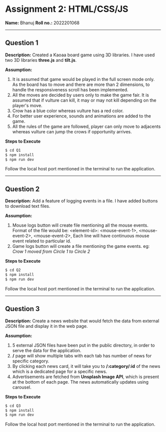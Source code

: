 # Assignment 2: HTML/CSS/JS

**Name:** Bhanuj
**Roll no.:** 2022201068

---

## Question 1

**Description:** Created a Kaoaa board game using 3D libraries. I have used two 3D libraries **three.js** and **tilt.js**.

**Assumption:**

1. It is assumed that game would be played in the full screen mode only. As the board has to move and there are more than 2 dimensions, to handle the responsiveness scroll has been implemented.
2. All the moves are decided by users only to make the game fair. It is assumed that if vulture can kill, it may or may not kill depending on the player's move.
3. Crow has a blue color whereas vulture has a red color.
4. For better user experience, sounds and animations are added to the game.
5. All the rules of the game are followed, player can only move to adjacents whereas vulture can jump the crows if opportunity arrives.

**Steps to Execute**

```sh
$ cd Q1
$ npm install
$ npm run dev
```

Follow the local host port mentioned in the terminal to run the application.

---

## Question 2

**Description:** Add a feature of logging events in a file. I have added buttons to download text files.

**Assumption:**

1. Mouse logs button will create file mentioning all the mouse events.
   Format of the file would be:
   \<element-id>: \<mouse-event-1>, \<mouse-event-2>, \<mouse-event-2>,
   Each line will have continuous mouse event related to particular id.
2. Game logs button will create a file mentioning the game events.
   eg: _Crow 1 moved from Circle 1 to Circle 2_

**Steps to Execute**

```sh
$ cd Q2
$ npm install
$ npm run dev
```

Follow the local host port mentioned in the terminal to run the application.

---

## Question 3

**Description:** Create a news website that would fetch the data from external JSON file and display it in the web page.

**Assumption:**

1. 5 external JSON files have been put in the public directory, in order to serve the data for the application.
2. **/** page will show multiple tabs with each tab has number of news for specific category.
3. By clicking each news card, it will take you to **/:category/:id** of the news which is a dedicated page for a specific news.
4. Advertisements are fetched from **Unsplash Image API**, which is present at the bottom of each page. The news automatically updates using carousel.

**Steps to Execute**

```sh
$ cd Q3
$ npm install
$ npm run dev
```

Follow the local host port mentioned in the terminal to run the application.
